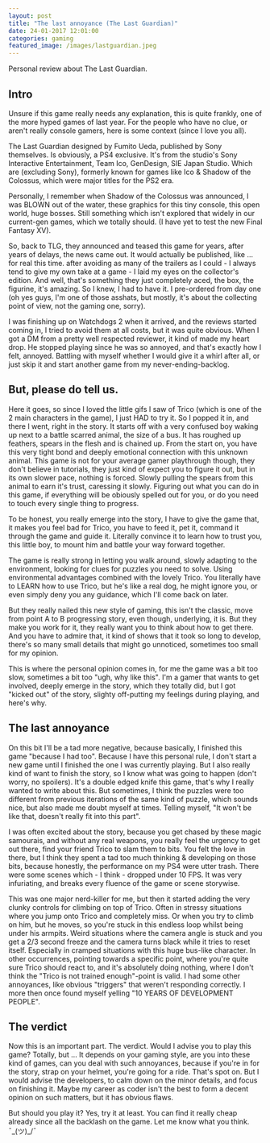 ```yaml
---
layout: post
title: "The last annoyance (The Last Guardian)"
date: 24-01-2017 12:01:00
categories: gaming
featured_image: /images/lastguardian.jpeg
---
```


Personal review about The Last Guardian.

## Intro

Unsure if this game really needs any explanation, this is quite frankly, one of the more hyped games of last year.
For the people who have no clue, or aren't really console gamers, here is some context (since I love you all).

The Last Guardian designed by Fumito Ueda, published by Sony themselves. Is obviously, a PS4 exclusive.
It's from the studio's Sony Interactive Entertainment, Team Ico, GenDesign, SIE Japan Studio.
Which are (excluding Sony), formerly known for games like Ico & Shadow of the Colossus, which were major titles for the PS2 era.

Personally, I remember when Shadow of the Colossus was announced, I was BLOWN out of the water, these graphics for this tiny console, this open world, huge bosses.
Still something which isn't explored that widely in our current-gen games, which we totally should. (I have yet to test the new Final Fantasy XV).

So, back to TLG, they announced and teased this game for years, after years of delays, the news came out. It would actually be published, like ... for real this time.
after avoiding as many of the trailers as I could - I always tend to give my own take at a game - I laid my eyes on the collector's edition. And well, that's something they just completely aced, the box, the figurine, it's amazing. So I knew, I had to have it.
I pre-ordered from day one (oh yes guys, I'm one of those asshats, but mostly, it's about the collecting point of view, not the gaming one, sorry).

I was finishing up on Watchdogs 2 when it arrived, and the reviews started coming in, I tried to avoid them at all costs, but it was quite obvious.
When I got a DM from a pretty well respected reviewer, it kind of made my heart drop. He stopped playing since he was so annoyed, and that's exactly how I felt, annoyed.
Battling with myself whether I would give it a whirl after all, or just skip it and start another game from my never-ending-backlog.

## But, please do tell us.

Here it goes, so since I loved the little gifs I saw of Trico (which is one of the 2 main characters in the game), I just HAD to try it.
So I popped it in, and there I went, right in the story.
It starts off with a very confused boy waking up next to a battle scarred animal, the size of a bus. It has roughed up feathers, spears in the flesh and is chained up. From the start on, you have this very tight bond and deeply emotional connection with this unknown animal.
This game is not for your average gamer playthrough though, they don't believe in tutorials, they just kind of expect you to figure it out, but in its own slower pace, nothing is forced.
Slowly pulling the spears from this animal to earn it's trust, caressing it slowly. Figuring out what you can do in this game, if everything will be obiously spelled out for you, or do you need to touch every single thing to progress.

To be honest, you really emerge into the story, I have to give the game that, it makes you feel bad for Trico, you have to feed it, pet it, command it through the game and guide it. Literally convince it to learn how to trust you, this little boy, to mount him and battle your way forward together.

The game is really strong in letting you walk around, slowly adapting to the environment, looking for clues for puzzles you need to solve. Using environmental advantages combined with the lovely Trico. You literally have to LEARN how to use Trico, but he's like a real dog, he might ignore you, or even simply deny you any guidance, which I'll come back on later.

But they really nailed this new style of gaming, this isn't the classic, move from point A to B progressing story, even though, underlying, it is. But they make you work for it, they really want you to think about how to get there. And you have to admire that, it kind of shows that it took so long to develop, there's so many small details that might go unnoticed, sometimes too small for my opinion.

This is where the personal opinion comes in, for me the game was a bit too slow, sometimes a bit too "ugh, why like this".
I'm a gamer that wants to get involved, deeply emerge in the story, which they totally did, but I got "kicked out" of the story, slighty off-putting my feelings during playing, and here's why.   

## The last annoyance

On this bit I'll be a tad more negative, because basically, I finished this game "because I had too". Because I have this personal rule, I don't start a new game until I finished the one I was currently playing. But I also really kind of want to finish the story, so I know what was going to happen (don't worry, no spoilers). It's a double edged knife this game, that's why I really wanted to write about this.
But sometimes, I think the puzzles were too different from previous iterations of the same kind of puzzle, which sounds nice, but also made me doubt myself at times. Telling myself, "It won't be like that, doesn't really fit into this part".

I was often excited about the story, because you get chased by these magic samourais, and without any real weapons, you really feel the urgency to get out there, find your friend Trico to slam them to bits.
You felt the love in there, but I think they spent a tad too much thinking & developing on those bits, because honestly, the performance on my PS4 were utter trash.
There were some scenes which - I think - dropped under 10 FPS. It was very infuriating, and breaks every fluence of the game or scene storywise.

This was one major nerd-killer for me, but then it started adding the very clunky controls for climbing on top of Trico. Often in stressy situations where you jump onto Trico and completely miss. Or when you try to climb on him, but he moves, so you're stuck in this endless loop whilst being under his armpits.
Weird situations where the camera angle is stuck and you get a 2/3 second freeze and the camera turns black while it tries to reset itself. Especially in cramped situations with this huge bus-like character.
In other occurrences, pointing towards a specific point, where you're quite sure Trico should react to, and it's absolutely doing nothing, where I don't think the "Trico is not trained enough"-point is valid.
I had some other annoyances, like obvious "triggers" that weren't responding correctly. I more then once found myself yelling "10 YEARS OF DEVELOPMENT PEOPLE".

## The verdict

Now this is an important part. The verdict.
Would I advise you to play this game? Totally, but ... It depends on your gaming style, are you into these kind of games, can you deal with such annoyances, because if you're in for the story, strap on your helmet, you're going for a ride. That's spot on.
But I would advise the developers, to calm down on the minor details, and focus on finishing it.
Maybe my career as coder isn't the best to form a decent opinion on such matters, but it has obvious flaws.

But should you play it? Yes, try it at least. You can find it really cheap already since all the backlash on the game.
Let me know what you think. ¯\_(ツ)_/¯
